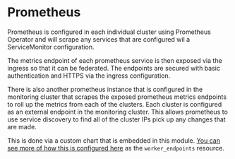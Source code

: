 # Prometheus

Prometheus is configured in each individual cluster using Prometheus Operator and will scrape any services that are configured wil a ServiceMonitor configuration.

The metrics endpoint of each prometheus service is then exposed via the ingress so that it can be federated. The endpoints are secured with basic authentication and HTTPS via the ingress configuration.

There is also another prometheus instance that is configured in the monitoring cluster that scrapes the exposed prometheus metrics endpoints to roll up the metrics from each of the clusters. Each cluster is configured as an external endpoint in the monitoring cluster. This allows prometheus to use service discovery to find all of the cluster IPs pick up any changes that are made.

This is done via a custom chart that is embedded in this module. [You can see more of how this is configured here](../monitoring/prometheus.tf) as the `worker_endpoints` resource.